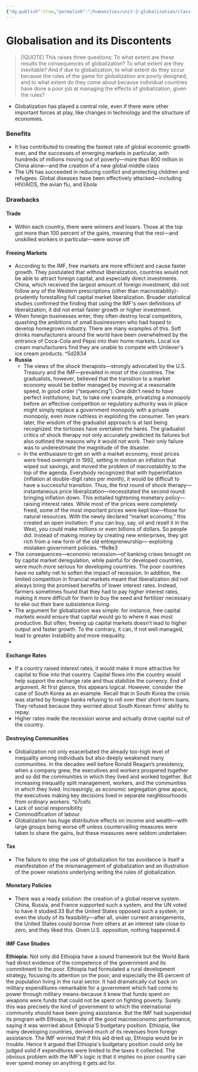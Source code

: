 ```yaml
---
{"dg-publish":true,"permalink":"/humanities/unit-2-globalization/class-notes/5-notes-from-globalisation-and-its-discontents/","dgHomeLink":true,"dgPassFrontmatter":false,"dgShowLocalGraph":true}
---
```


# Globalisation and its Discontents

> [!QUOTE]
This raises three questions: To what extent are these results the consequences of globalization? To what extent are they inevitable? And if due to globalization, to what extent do they occur because the rules of the game for globalization are poorly designed, and to what extent do they come about because individual countries have done a poor job at managing the effects of globalization, given the rules?

- Globalization has played a central role, even if there were other important forces at play, like changes in technology and the structure of economies.

### Benefits
- It has contributed to creating the fastest rate of global economic growth ever, and the successes of emerging markets in particular, with hundreds of millions moving out of poverty—more than 800 million in China alone—and the creation of a new global middle class
- The UN has succeeded in reducing conflict and protecting children and refugees. Global diseases have been effectively attacked—including HIV/AIDS, the avian flu, and Ebola

### Drawbacks
#### Trade
- Within each country, there were winners and losers. Those at the top got more than 100 percent of the gains, meaning that the rest—and unskilled workers in particular—were worse off

#### Freeing Markets
- According to the IMF, free markets are more efficient and cause faster growth. They postulated that without liberalization, countries would not be able to attract foreign capital, and especially direct investments. China, which received the largest amount of foreign investment, did not follow any of the Western prescriptions (other than macrostability)- prudently forestalling full capital market liberalization. Broader statistical studies confirmed the finding that using the IMF's own definitions of liberalization, it did not entail faster growth or higher investment.
-  When foreign businesses enter, they often destroy local competitors, quashing the ambitions of small businessmen who had hoped to develop homegrown industry. There are many examples of this. Soft drinks manufacturers around the world have been overwhelmed by the entrance of Coca-Cola and Pepsi into their home markets. Local ice cream manufacturers find they are unable to compete with Unilever's ice cream products. ^5d2834
- **Russia**
	- The views of the shock therapists—strongly advocated by the U.S. Treasury and the IMF—prevailed in most of the countries. The gradualists, however, believed that the transition to a market economy would be better managed by moving at a reasonable speed, in good order (“sequencing”). One didn’t need to have perfect institutions; but, to take one example, privatizing a monopoly before an effective competition or regulatory authority was in place might simply replace a government monopoly with a private monopoly, even more ruthless in exploiting the consumer. Ten years later, the wisdom of the gradualist approach is at last being recognized: the tortoises have overtaken the hares. The gradualist critics of shock therapy not only accurately predicted its failures but also outlined the reasons why it would not work. Their only failure was to underestimate the magnitude of the disaster.
	- In the enthusiasm to get on with a market economy, most prices were freed overnight in 1992, setting in motion an inflation that wiped out savings, and moved the problem of macrostability to the top of the agenda. Everybody recognized that with hyperinflation (inflation at double-digit rates per month), it would be difficult to have a successful transition. Thus, the first round of shock therapy—instantaneous price liberalization—necessitated the second round: bringing inflation down. This entailed tightening monetary policy—raising interest rates. While most of the prices were completely freed, some of the most important prices were kept low—those for natural resources. With the newly declared “market economy,” this created an open invitation: If you can buy, say, oil and resell it in the West, you could make millions or even billions of dollars. So people did. Instead of making money by creating new enterprises, they got rich from a new form of the old entrepreneurship— exploiting mistaken government policies. ^ffe8e3
- The consequences—economic recession—of banking crises brought on by capital market deregulation, while painful for developed countries, were much more serious for developing countries. The poor countries have no safety net to soften the impact of recession. In addition, the limited competition in financial markets meant that liberalization did not always bring the promised benefits of lower interest rates. Instead, farmers sometimes found that they had to pay higher interest rates, making it more difficult for them to buy the seed and fertilizer necessary to eke out their bare subsistence living.
- The argument for globalization was simple: for instance, free capital markets would ensure that capital would go to where it was most productive. But often, freeing up capital markets doesn’t lead to higher output and faster growth. To the contrary, it can, if not well managed, lead to greater instability and more inequality.
- 

#### Exchange Rates
-  If a country raised interest rates, it would make it more attractive for capital to flow into that country. Capital flows into the country would help support the exchange rate and thus stabilize the currency. End of argument. At first glance, this appears logical. However, consider the case of South Korea as an example. Recall that in South Korea the crisis was started by foreign banks refusing to roll over their short-term loans. They refused because they worried about South Korean firms’ ability to repay.
- Higher rates made the recession worse and actually drove capital out of the country.

#### Destroying Communities
- Globalization not only exacerbated the already too-high level of inequality among individuals but also deeply weakened many communities. In the decades well before Ronald Reagan’s presidency, when a company grew, the executives and workers prospered together and so did the communities in which they lived and worked together. But increasing inequality split management, workers, and the communities in which they lived. Increasingly, as economic segregation grew apace, the executives making key decisions lived in separate neighbourhoods from ordinary workers. ^b7cefc
- Lack of social responsibility
- Commodification of labour
- Globalization has huge distributive effects on income and wealth—with large groups being worse off unless countervailing measures were taken to share the gains, but these measures were seldom undertaken.

#### Tax
- The failure to stop the use of globalization for tax avoidance is itself a manifestation of the mismanagement of globalization and an illustration of the power relations underlying writing the rules of globalization.


#### Monetary Policies
- There was a ready solution: the creation of a global reserve system. China, Russia, and France supported such a system, and the UN voted to have it studied.33 But the United States opposed such a system, or even the study of its feasibility—after all, under current arrangements, the United States could borrow from others at an interest rate close to zero, and they liked this. Given U.S. opposition, nothing happened.4

#### IMF Case Studies
**Ethiopia:**
Not only did Ethiopia have a sound framework but the World Bank had direct evidence of the competence of the government and its commitment to the poor. Ethiopia had formulated a rural development strategy, focusing its attention on the poor, and especially the 85 percent of the population living in the rural sector. It had dramatically cut back on military expenditures-remarkable for a government which had come to power through military means-because it knew that funds spent on weapons were funds that could not be spent on fighting poverty. Surely. this was precisely the kind of government to which the international community should have been giving assistance. But the IMF had suspended its program with Ethiopia, in spite of the good macroeconomic performance, saying it was worried about Ethiopia'S budgetary position. Ethiopia, like many developing countries, derived much of its revenues from foreign assistance. The IMF worried that if this aid dried up, Ethiopia would be in trouble. Hence it argued that Ethiopia's budgetary position could only be judged solid if expenditures were limited to the taxes it collected. The obvious problem with the IMF's logic is that it implies no poor country can ever spend money on anything it gets aid for.

